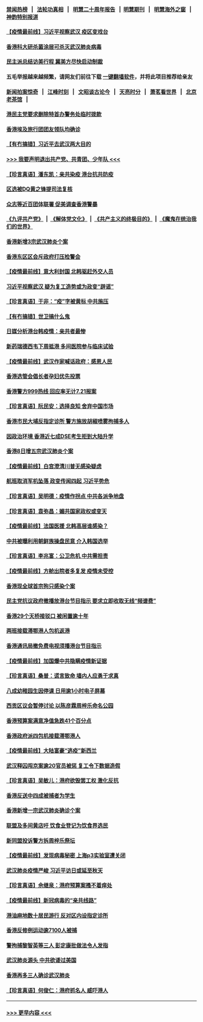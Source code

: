 #### [禁闻热榜](热点新闻.md?=0)  &nbsp;&nbsp;|&nbsp;&nbsp; [法轮功真相](https://github.com/gfw-breaker/truth/blob/master/README.md?=0) &nbsp;&nbsp;|&nbsp;&nbsp; [明慧二十周年报告](https://github.com/gfw-breaker/mh-reports/blob/master/README.md?=0) &nbsp;&nbsp;|&nbsp;&nbsp;[明慧期刊](https://github.com/gfw-breaker/mh-qikan) &nbsp;&nbsp;|&nbsp;&nbsp; [明慧海外之窗](https://github.com/gfw-breaker/mh-news/blob/master/README.md?=0) &nbsp;&nbsp;|&nbsp;&nbsp; [神韵特别报道](https://github.com/gfw-breaker/mh-news/blob/master/shenyun.md?=0)
#### [【疫情最前线】习近平视察武汉 疫区变戏台](../pages/nsc415/n11933377.md?t=03121731) 
#### [香港科大研杀菌涂层可杀灭武汉肺炎病毒](../pages/nsc415/n11933772.md?t=03121731) 
#### [民主派总结访美行程 冀美方尽快启动制裁](../pages/nsc415/n11933743.md?t=03121731) 
#### 五毛举报越来越频繁，请网友们前往下载 [一键翻墙软件](https://github.com/gfw-breaker/ssr-accounts)，并将此项目推荐给亲友
#### [新闻拍案惊奇](https://github.com/gfw-breaker/banned-news/blob/master/pages/link4.md) &nbsp;&nbsp;|&nbsp;&nbsp; [江峰时刻](https://github.com/gfw-breaker/banned-news/blob/master/pages/link4.md) &nbsp;&nbsp;|&nbsp;&nbsp; [文昭谈古论今](https://github.com/gfw-breaker/banned-news/blob/master/pages/link4.md) &nbsp;&nbsp;|&nbsp;&nbsp; [天亮时分](https://github.com/gfw-breaker/banned-news/blob/master/pages/link4.md) &nbsp;&nbsp;|&nbsp;&nbsp; [萧茗看世界](https://github.com/gfw-breaker/banned-news/blob/master/pages/link4.md) &nbsp;&nbsp;|&nbsp;&nbsp; [北京老茶馆](https://github.com/gfw-breaker/banned-news/blob/master/pages/link4.md) &nbsp;&nbsp;|&nbsp;&nbsp; 
#### [港民主党要求删除特首办警务处临时拨款](../pages/nsc415/n11933730.md?t=03121731) 
#### [香港埃及旅行团团友领队均确诊](../pages/nsc415/n11933697.md?t=03121731) 
#### [【有冇搞错】习近平去武汉两大目的](../pages/nsc415/n11933210.md?t=03121731) 
#### [>>> 我要声明退出共产党、共青团、少年队 <<<](https://github.com/begood0513/goodnews/blob/master/quit/letter.md) 
#### [【珍言真语】潘东凯：亲共染疫 港台抗共防疫](../pages/nsc415/n11933162.md?t=03121731) 
#### [区选被DQ黄之锋提司法复核](../pages/nsc415/n11931195.md?t=03121731) 
#### [众志等近百团体联署 促美调查香港警暴](../pages/nsc415/n11931152.md?t=03121731) 
#### [《九评共产党》](https://github.com/begood0513/9ping.md/blob/master/README.md) &nbsp;|&nbsp; [《解体党文化》](../../../../jtdwh.md/blob/master/README.md)  &nbsp;|&nbsp; [《共产主义的终极目的》](../../../../gczydzjmd.md/blob/master/README.md) &nbsp;|&nbsp; [《魔鬼在统治我们的世界》](../../../../mgztzwmdsj.md/blob/master/README.md) 
#### [香港新增3宗武汉肺炎个案](../pages/nsc415/n11931136.md?t=03121731) 
#### [香港东区区会斥政府打压检警会](../pages/nsc415/n11931086.md?t=03121731) 
#### [【疫情最前线】意大利封国 北韩驱赶外交人员](../pages/nsc415/n11930660.md?t=03121731) 
#### [习近平视察武汉 疑为复工造势或为政变“辟谣”](../pages/nsc415/n11930847.md?t=03121731) 
#### [【珍言真语】于非：“疫”字被黄标 中共施压](../pages/nsc415/n11930410.md?t=03121731) 
#### [【有冇搞错】世卫搞什么鬼](../pages/nsc415/n11930475.md?t=03121731) 
#### [日媒分析港台韩疫情：亲共者最惨](../pages/nsc415/n11928776.md?t=03121731) 
#### [新药瑞德西韦下周抵港 多间医院参与临床试验](../pages/nsc415/n11928462.md?t=03121731) 
#### [【疫情最前线】武汉作家喊话政府：感恩人民](../pages/nsc415/n11927940.md?t=03121731) 
#### [香港选管会倡长者孕妇优先投票](../pages/nsc415/n11928449.md?t=03121731) 
#### [香港警方999热线 回应率无计7.21报案](../pages/nsc415/n11928448.md?t=03121731) 
#### [【珍言真语】阮民安：选择良知 舍弃中国市场](../pages/nsc415/n11927705.md?t=03121731) 
#### [香港市民大埔反指定诊所 警方施放胡椒喷雾拘捕多人](../pages/nsc415/n11925774.md?t=03121731) 
#### [因政治环境 香港近七成DSE考生拒到大陆升学](../pages/nsc415/n11925759.md?t=03121731) 
#### [香港8日增五宗武汉肺炎个案](../pages/nsc415/n11925736.md?t=03121731) 
#### [【疫情最前线】白宫澄清川普无感染疑虑](../pages/nsc415/n11925567.md?t=03121731) 
#### [航班取消军机坠落 政变传闻四起 习近平势危](../pages/nsc415/n11925467.md?t=03121731) 
#### [【珍言真语】吴明德：疫情作拐点 中共各派争地盘](../pages/nsc415/n11925299.md?t=03121731) 
#### [【珍言真语】袁弥昌：媚共国家政权或变天](../pages/nsc415/n11923199.md?t=03121731) 
#### [【疫情最前线】法国医援 北韩高层谁感染？](../pages/nsc415/n11920850.md?t=03121731) 
#### [中共被曝利用朝鲜族操盘民意 介入韩国选举](../pages/nsc415/n11921006.md?t=03121731) 
#### [【珍言真语】李兆富：公卫危机 中共需担责](../pages/nsc415/n11920422.md?t=03121731) 
#### [【疫情最前线】方舱出院者多复发 疫情未受控](../pages/nsc415/n11918637.md?t=03121731) 
#### [香港现全球首宗狗只感染个案](../pages/nsc415/n11918710.md?t=03121731) 
#### [民主党抗议政府撤播放港台节目指示 要求立即收取无线“频谱费”](../pages/nsc415/n11918681.md?t=03121731) 
#### [香港29个天桥接驳口 被闲置逾十年](../pages/nsc415/n11918654.md?t=03121731) 
#### [两班接载滞鄂港人包机返港](../pages/nsc415/n11915855.md?t=03121731) 
#### [香港通讯局撤免费电视须播港台节目指示](../pages/nsc415/n11915831.md?t=03121731) 
#### [【疫情最前线】加国爆中共隐瞒疫情新证据](../pages/nsc415/n11915482.md?t=03121731) 
#### [【珍言真语】桑普：谎言致命 墙内人应勇于求真](../pages/nsc415/n11915169.md?t=03121731) 
#### [八成幼稚园生因停课 日用逾1小时电子屏幕](../pages/nsc415/n11913263.md?t=03121731) 
#### [西贡区议会暂停讨论 以陈彦霖周梓乐命名公园](../pages/nsc415/n11913248.md?t=03121731) 
#### [香港预算案满意净值急跌41个百分点](../pages/nsc415/n11913236.md?t=03121731) 
#### [香港政府派四包机接载滞鄂港人](../pages/nsc415/n11913211.md?t=03121731) 
#### [【疫情最前线】大陆富豪“逃疫”新西兰](../pages/nsc415/n11913160.md?t=03121731) 
#### [武汉释囚闯京案逾20官员被惩 复工令下数据造假](../pages/nsc415/n11912743.md?t=03121731) 
#### [【珍言真语】吴敏儿：港府欲毁罢工权 激化反抗](../pages/nsc415/n11912457.md?t=03121731) 
#### [香港反送中四成被捕者为学生](../pages/nsc415/n11910730.md?t=03121731) 
#### [香港新增一宗武汉肺炎确诊个案](../pages/nsc415/n11910724.md?t=03121731) 
#### [联盟及多间黄店吁 饮食业登记为饮食界选民](../pages/nsc415/n11910718.md?t=03121731) 
#### [新同盟投诉警方拆周梓乐祭坛](../pages/nsc415/n11910707.md?t=03121731) 
#### [【疫情最前线】发现病毒秘密 上海p3实验室遭关闭](../pages/nsc415/n11910640.md?t=03121731) 
#### [武汉肺炎疫情严峻 习近平访日或延至秋天](../pages/nsc415/n11910570.md?t=03121731) 
#### [【珍言真语】佘继泉：港府预算案搔不着痒处](../pages/nsc415/n11910011.md?t=03121731) 
#### [【疫情最前线】新冠病毒的“亲共线路”](../pages/nsc415/n11907734.md?t=03121731) 
#### [港油麻地数十居民游行 反对区内设指定诊所](../pages/nsc415/n11907900.md?t=03121731) 
#### [香港反修例运动逾7100人被捕](../pages/nsc415/n11907922.md?t=03121731) 
#### [警拘捕黎智英等三人 彭定康批做法令人发指](../pages/nsc415/n11907905.md?t=03121731) 
#### [武汉肺炎源头 中共欲诿过美国](../pages/nsc415/n11907665.md?t=03121731) 
#### [香港再多三人确诊武汉肺炎](../pages/nsc415/n11907846.md?t=03121731) 
#### [【珍言真语】何俊仁：港府抓名人 威吓港人](../pages/nsc415/n11907561.md?t=03121731) 

----
#### [ >>> 更早内容 <<< ](../indexes/nsc415-earlier.md)
